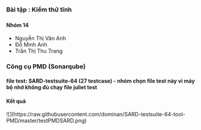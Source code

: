 <h3>Bài tập : Kiểm thử tĩnh <h3>
  <h4>Nhóm 14</h4>
  <ul>
    <li>Nguyễn Thị Vân Anh</li>
    <li>Đỗ Minh Anh</li>
    <li>Trần Thị Thu Trang</li>
  </ul>
<h3> Công cụ PMD (Sonarqube)
  <h4>file test:  SARD-testsuite-64 (27 testcase) - nhóm chọn file test này vì máy bộ nhớ không đủ chạy file juliet test
  <h4>Kết quả</h4>
  ![](https://raw.githubusercontent.com/dominan/SARD-testsuite-64-tool-PMD/master/testPMDSARD.png)
